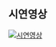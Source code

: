 ## 시연영상
[![시연영상](https://img.youtube.com/vi/Llc2QWxVERY/0.jpg)](https://www.youtube.com/watch?v=Llc2QWxVERY)
